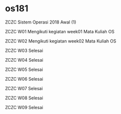 # os181
ZCZC Sistem Operasi 2018 Awal (1)

ZCZC W01 Mengikuti kegiatan week01 Mata Kuliah OS

ZCZC W02 Mengikuti kegiatan week02 Mata Kuliah OS

ZCZC W03 Selesai

ZCZC W04 Selesai

ZCZC W05 Selesai

ZCZC W06 Selesai

ZCZC W07 Selesai

ZCZC W08 Selesai

ZCZC W09 Selesai
